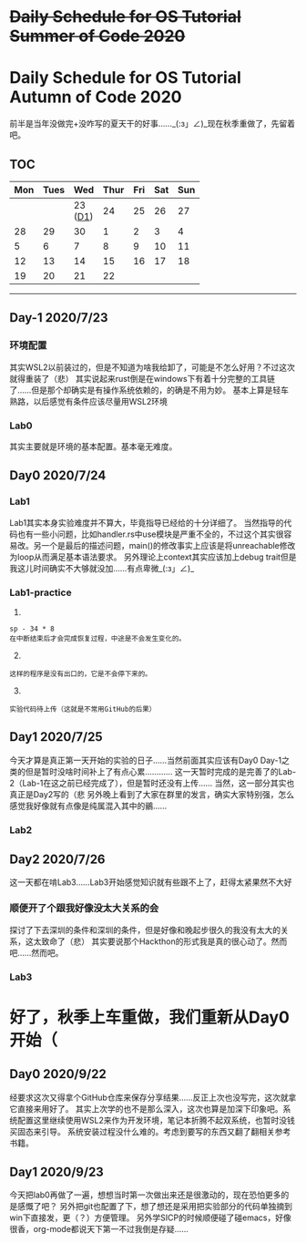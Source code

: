 # ~~Daily Schedule for OS Tutorial Summer of Code 2020~~

# Daily Schedule for OS Tutorial Autumn of Code 2020

前半是当年没做完+没咋写的夏天干的好事……_(:з」∠)_现在秋季重做了，先留着吧。


## TOC

| Mon               | Tues              | Wed                          | Thur                         | Fri                          | Sat               | Sun               |
| ----------------- | ----------------- | ---------------------------- | ---------------------------- | ---------------------------- | ----------------- | ----------------- |
|                   |                   | 23 <br> ([D1](#day-1-2020923)) | 24   | 25   | 26   | 27   |
| 28 | 29  | 30            | 1           | 2         | 3              | 4        |
| 5           | 6| 7| 8| 9| 10| 11|
| 12| 13| 14 | 15| 16| 17| 18                |
| 19                | 20                | 21                           | 22                           |                              |                   |                   |

------

## Day-1 2020/7/23
### 环境配置
  其实WSL2以前装过的，但是不知道为啥我给卸了，可能是不怎么好用？不过这次就得重装了（悲）
  其实说起来rust倒是在windows下有着十分完整的工具链了……但是那个却确实是有操作系统依赖的，的确是不用为妙。
  基本上算是轻车熟路，以后感觉有条件应该尽量用WSL2环境
### Lab0
  其实主要就是环境的基本配置。基本毫无难度。
  
## Day0 2020/7/24
### Lab1
  Lab1其实本身实验难度并不算大，毕竟指导已经给的十分详细了。
  当然指导的代码也有一些小问题，比如handler.rs中use模块是严重不全的，不过这个其实很容易改。另一个是最后的描述问题，main()的修改事实上应该是将unreachable修改为loop从而满足基本语法要求。
  另外理论上context其实应该加上debug trait但是我这儿时间确实不大够就没加……有点卑微_(:з」∠)_
### Lab1-practice
  1.
    sp - 34 * 8
    在中断结束后才会完成恢复过程，中途是不会发生变化的。
  2.
    这样的程序是没有出口的，它是不会停下来的。
  3.
    实验代码待上传（这就是不常用GitHub的后果）
    
## Day1 2020/7/25
  今天才算是真正第一天开始的实验的日子……当然前面其实应该有Day0 Day-1之类的但是暂时没啥时间补上了有点心累…………
  这一天暂时完成的是完善了的Lab-2（Lab-1在这之前已经完成了），但是暂时还没有上传……
  当然，这一部分其实也真正是Day2写的（悲
  另外晚上看到了大家在群里的发言，确实大家特别强，怎么感觉我好像就有点像是纯属混入其中的鶸……
### Lab2
  

## Day2 2020/7/26
  这一天都在啃Lab3……Lab3开始感觉知识就有些跟不上了，赶得太紧果然不大好
### 顺便开了个跟我好像没太大关系的会
  探讨了下去深圳的条件和深圳的条件，但是好像和晚起步很久的我没有太大的关系，这太致命了（悲）
  其实要说那个Hackthon的形式我是真的很心动了。然而吧……然而吧。
### Lab3
  
# 好了，秋季上车重做，我们重新从Day0开始（

## Day0 2020/9/22
  经要求这次又得拿个GitHub仓库来保存分享结果……反正上次也没写完，这次就拿它直接来用好了。
  其实上次学的也不是那么深入，这次也算是加深下印象吧。系统配置这里继续使用WSL2来作为开发环境，笔记本折腾不起双系统，也暂时没钱买固态来引导。
  系统安装过程没什么难的。考虑到要写的东西又翻了翻相关参考书籍。

## Day1 2020/9/23
  今天把lab0再做了一遍，想想当时第一次做出来还是很激动的，现在恐怕更多的是感慨了吧？
  另外把git也配置了下，想了想还是采用把实验部分的代码单独摘到win下直接发，更（？）方便管理。
  另外学SICP的时候顺便碰了碰emacs，好像很香，org-mode都说天下第一不过我倒是存疑……
